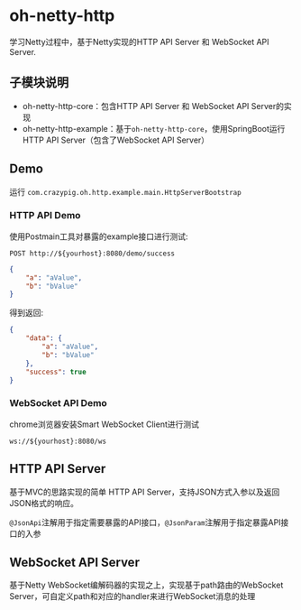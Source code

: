 # oh-netty-http

学习Netty过程中，基于Netty实现的HTTP API Server 和 WebSocket API Server.

## 子模块说明

- oh-netty-http-core：包含HTTP API Server 和 WebSocket API Server的实现
- oh-netty-http-example：基于`oh-netty-http-core`，使用SpringBoot运行HTTP API Server（包含了WebSocket API Server）

## Demo

运行 `com.crazypig.oh.http.example.main.HttpServerBootstrap`

### HTTP API Demo

使用Postmain工具对暴露的example接口进行测试:

```http
POST http://${yourhost}:8080/demo/success
```

```json
{
    "a": "aValue",
    "b": "bValue"
}
```

得到返回:

```json
{
    "data": {
        "a": "aValue",
        "b": "bValue"
    },
    "success": true
}
```

### WebSocket API Demo

chrome浏览器安装Smart WebSocket Client进行测试

```ws
ws://${yourhost}:8080/ws
```

## HTTP API Server

基于MVC的思路实现的简单 HTTP API Server，支持JSON方式入参以及返回JSON格式的响应。

`@JsonApi`注解用于指定需要暴露的API接口，`@JsonParam`注解用于指定暴露API接口的入参

## WebSocket API Server

基于Netty WebSocket编解码器的实现之上，实现基于path路由的WebSocket Server，可自定义path和对应的handler来进行WebSocket消息的处理
